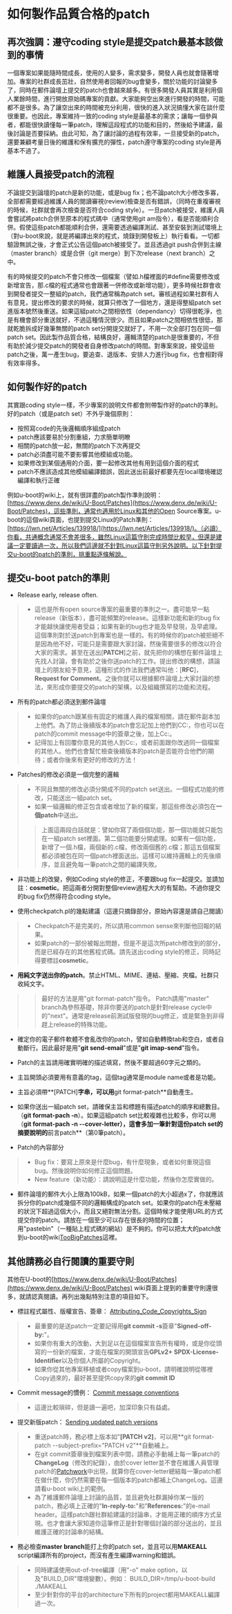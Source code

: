 # 如何製作品質合格的patch

## 再次強調：遵守coding style是提交patch最基本該做到的事情
一個專案如果能隨時間成長，使用的人變多，需求變多，開發人員也就會隨著增加。專案的社群成長茁壯，自然使用者回報的bug會變多，關於功能的討論變多了，同時在郵件論壇上提交的patch也會越來越多。有很多開發人員其實是利用個人業餘時間，進行開放原始碼專案的貢獻。大家能夠空出來進行開發的時間，可能都不是很多。為了讓空出來的時間被充分利用，很快的進入狀況搞懂大家在談什麼很重要。也因此，專案維持一致的coding style是最基本的需求；讓每一個參與者，都能很快讀懂每一筆patch，理解這段程式的功能和目的，然後給予建議，最後討論是否要採納。由此可知，為了讓討論的過程有效率，一旦接受新的patch，還要兼顧考量日後的維護和保有擴充的彈性，patch遵守專案的coding style是再基本不過了。

## 維護人員接受patch的流程
不論提交到論壇的patch是新的功能，或是bug fix；也不論patch大小修改多寡，全部都需要經過維護人員的閱讀審視(review)檢查是否有錯誤，（同時在重複審視的時候，社群就會再次檢查是否符合coding style）。一旦patch被接受，維護人員會嘗試將patch合併至原本的程式碼中（通常使用git am指令），看是否能順利合併。假使這些patch都能順利合併，還需要透過編譯測試、甚至安裝到測試環境上（對u-boot來說，就是將編譯出來的程式，燒錄到開發板上）執行看看。一切都驗證無誤之後，才會正式公告這個patch被接受了。並且透過git push合併到主線（master branch）或是合併（git merge）到下次release（next branch）之中。

有的時候提交的patch不會只修改一個檔案（譬如.h檔裡面的#define需要修改或新增宣告，那.c檔的程式通常也會跟著一併修改或新增功能），更多時候社群會收到開發者提交一整組的patch，我們通常稱為patch set。審核過程如果社群有人有意見，提出修改的要求的時候，就算只修改了一個地方，還是得整組patch set進版本號然後重送。如果這組patch之間相依性（dependancy）切得很乾淨，也是有機會部分重送就好，不過這種情況很少。而且如果patch之間相依性很低，那就乾脆拆成好幾筆無關的patch set分開提交就好了，不用一次全部打包在同一個patch set。因此製作品質合格，結構良好，邏輯清楚的patch是很重要的，不但有助於減少提交patch的開發者自身修改patch的時間。對專案來說，接受這些patch之後，萬一產生bug，要追查、退版本、安排人力進行bug fix，也會相對得有效率得多。

## 如何製作好的patch

其實跟coding style一樣，不少專案的說明文件都會附帶製作好的patch的準則。好的patch（或是patch set）不外乎幾個原則：
* 按照寫code的先後邏輯順序組成patch
* patch應該要易於分割重組，力求簡單明瞭
* 相關的patch放一起，無關的patch下次再提交
* patch必須盡可能不要影響其他模組或功能。
* 如果修改到某個通用的介面，要一起修改其他有用到這個介面的程式
* patch不應該造成其他模組編譯錯誤，因此送出前最好都要先在local環境確認編譯和執行正確

例如u-boot的wiki上，就有很詳盡的patch製作準則說明：[https://www.denx.de/wiki/U-Boot/Patches](https://www.denx.de/wiki/U-Boot/Patches)，這些準則，通常也適用於Linux和其他的Open Source專案。u-boot的這個wiki頁面，也提到提交Linux的Patch準則：[https://lwn.net/Articles/139918/](https://lwn.net/Articles/139918/)。（必讀）你看，共通概念通常不會差很多，雖然Linux這篇守則完成時間比較早，但還是建議一定要讀過一次，所以我們這邊就不針對Linux這篇守則另外說明。以下針對提交u-boot的patch的準則，挑重點逐條解說。

## 提交u-boot patch的準則

* Release early, release often. 
>* 這也是所有open source專案的最重要的準則之一。盡可能早一點release（新版本），盡可能頻繁的release。這樣新功能和新的bug fix才能越快讓使用者受益；如果有新的bug也才能及早發現，及早處理。這個準則對於送patch到專案也是一樣的。有的時候你的patch被拒絕不是因為他不好，可能只是需要跟大家討論，然後需要很多的修改以符合大家的需求。甚至在送出[**PATCH**]之前，就先把你的構想在郵件論壇上先找人討論，會有助於之後你送patch的工作。提出修改的構想，請論壇上的朋友給予意見，這種形式的作法我們通常叫他：[**RFC**]，**Request for Comment**。之後你就可以根據郵件論壇上大家討論的想法，來形成你要提交的patch的架構，以及組織撰寫的功能和流程。

* 所有的patch都必須送到郵件論壇
>* 如果你的patch跟某些有固定的維護人員的檔案相關，請在郵件副本加上他們。為了防止後續版本的patch會忘記加上他們到CC:，你也可以在patch的commit message中的簽章之後，加上Cc:。
>* 記得加上有回覆你意見的其他人到Cc:，或者前面跟你改過同一個檔案的其他人。他們也會幫忙檢查後續版本的patch是否能符合他們的期待；或者你後來有更好的修改的方法！

* Patches的修改必須是一個完整的邏輯
>* 不同且無關的修改必須分開成不同的patch set送出。一個程式功能的修改，只能送出一組patch set。
>* 如果一組邏輯的修正包含或者增加了新的檔案，那這些修改必須包在**一個patch**中送出。
>> 上面這兩段白話就是：譬如你寫了兩個個功能，那一個功能就只能包在一組patch set裡面。第二個功能要分開處理。如果有一個功能，新增了一個.h檔，兩個新的.c檔，修改兩個舊的.c檔；那這五個檔案都必須被包在同一個patch裡面送出。這樣可以維持邏輯上的先後順序，並且避免每一筆patch之間的編譯失敗。

* 非功能上的改變，例如Coding style的修正，不要跟bug fix一起提交。並請加註：**cosmetic**。把這兩者分開對整個review過程大大的有幫助。不過你提交的bug fix仍然得符合coding style。

* 使用checkpatch.pl的幾點建議（這邊只摘錄部分，原始內容還是請自己閱讀）
>* Checkpatch不是完美的，所以請用common sense來判斷他回報的結果。
>* 如果patch的一部份被報出問題，但是不是這次所patch修改到的部分，而是已經存在的其他舊程式碼。請先送出coding style的修正，同時記得要標註**cosmetic**。

* **用純文字送出你的patch**。禁止HTML、MIME、連結、壓縮、夾檔。社群只收純文字。
>> 最好的方法是用"git format-patch"指令。
Patch請用"master" branch為參照基礎，除非你要送的patch是針對release cycle中的"next"。通常是release前測試版發現的bug修正，或是緊急到非得趕上release的特殊功能。

* 確定你的電子郵件軟體不會亂改你的patch，譬如自動轉換tab和空白，或者自動斷行。因此最好是用"**git send-email**"或是"**git imap-send**"指令。

* Patch的主旨請用確實明確的描述填寫，然後不要超過60字元之類的。

* 主旨開頭必須要用有意義的tag，這個tag通常是module name或者是功能。

* 主旨必須帶**[PATCH]**字串，可以用**git format-patch**自動產生。

* 如果你送出一組patch set，請確保主旨和標題有描述patch的順序和總數目。（**git format-pach -n**）。如果這組patch set比較複雜也比較多，你可以用（**git format-pach -n --cover-letter），這會多加一筆針對這份patch set的摘要說明的**前言patch**（第0筆patch）。

* Patch的內容部分
>* Bug fix：要寫上原來是什麼bug，有什麼現象，或者如何重現這個bug。然後說明你如何修正這個問題。
>* New feature（新功能）：請說明這是什麼功能，然後你怎麼實做的。

* 郵件論壇的郵件大小上限為100kB，如果一個patch的大小超過x了，你就應該拆分你的patch成幾個不同的邏輯構成的patch set。如果你的patch在未壓縮的狀況下超過這個大小，而且又絕對無法分割。這個時候才能使用URL的方式提交你的patch。請放在一個至少可以存在很長的時間的位置；用"pastebin"（一種貼上程式碼的網站）是不夠的。你可以把太大的patch放到u-boot的wiki[TooBigPatches](https://www.denx.de/wiki/U-Boot/TooBigPatches)這裡。

## 其他請務必自行閱讀的重要守則

其他在U-boot的[https://www.denx.de/wiki/U-Boot/Patches](https://www.denx.de/wiki/U-Boot/Patches) wiki頁面上提到的重要守則還很多，就請認真閱讀。再列出幾點特別注意的項目如下。

* 標註程式屬性、版權宣告、簽章： [Attributing_Code_Copyrights_Sign](https://www.denx.de/wiki/view/U-Boot/Patches#Attributing_Code_Copyrights_Sign)
>* 最重要的是送patch一定要記得用**git commit -s**簽章"**Signed-off-by:**"。
>* 如果你有重大的改動，大到足以在這個檔案宣告所有權時，或是你從頭寫的一份新的檔案，才能在檔案的開頭宣告**GPLv2+ SPDX-License-Identifier**以及你個人所屬的Copyright。
>* 如果你從其他專案移植或者copy檔案到u-boot，請明確說明從哪裡Copy過來的，最好甚至提供copy來的**git commit ID**

* Commit message的慣例： [Commit message conventions](https://www.denx.de/wiki/view/U-Boot/Patches#Sending_updated_patch_versions)
>* 這邊比較瑣碎，但是讀一遍吧，加深印象只有益處。

* 提交新版patch： [Sending updated patch versions](https://www.denx.de/wiki/view/U-Boot/Patches#Sending_updated_patch_versions)
>* 重送patch時，務必標上版本如"**[PATCH v2]**，可以用**git format-patch --subject-prefix="PATCH v2"**自動補上。
>* 在git commit簽章後到檔案列表中間，請務必手動補上每一筆patch的**ChangeLog**（修改的紀錄），由於cover letter並不會在維護人員管理patch的[Patchwork](http://patchwork.ozlabs.org/project/uboot/list/)中出現，就算你在cover-letter總結每一筆patch都在做什麼，你仍然需要在每一個版本的patch都補上ChangeLog。這邊請看u-boot wiki上的範例。
>* 為了維護郵件論壇上討論的品質，並且避免社群漏掉你某一版的patch，務必填上正確的"**In-reply-to:**"和"**References:**"的e-mail header。這樣patch跟社群給建議的討論串，才能用正確的順序方式呈現。也才會讓大家知道你這筆修正是針對哪個討論的部分送出的，並且維護正確的討論串的結構。

* 務必檢查**master branch**能打上你的patch set，並且可以用**MAKEALL** script編譯所有的project，而沒有產生編譯warning和錯誤。
>* 同時建議使用out-of-tree編譯（用"-o" make option，以及"BUILD_DIR"環境變數）。例如：
BUILD_DIR=/tmp/u-boot-build ./MAKEALL
>* 至少針對你的平台的architecture下所有的project都用MAKEALL編譯過一次。